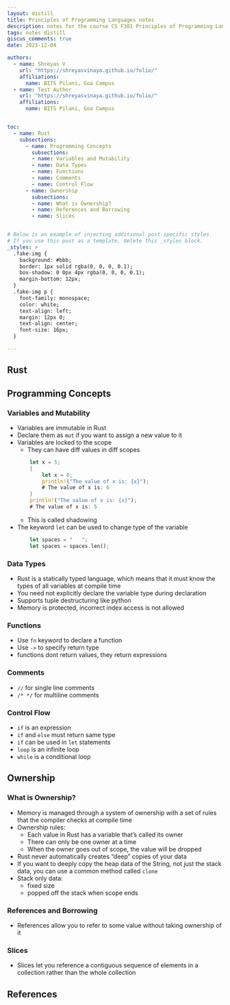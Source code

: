 ```yaml
---
layout: distill
title: Principles of Programming Languages notes
description: notes for the course CS F301 Principles of Programming Languages
tags: notes distill
giscus_comments: true
date: 2023-12-04 

authors:
  - name: Shreyas V
    url: "https://shreyasvinaya.github.io/folio/"
    affiliations:
      name: BITS Pilani, Goa Campus
  - name: Test Author
	url: "https://shreyasvinaya.github.io/folio/"
	affiliations:
	  name: BITS Pilani, Goa Campus


toc:
  - name: Rust
    subsections:
      - name: Programming Concepts
	  	subsections:
		- name: Variables and Mutability
		- name: Data Types
		- name: Functions
		- name: Comments
		- name: Control Flow
      - name: Ownership
	    subsections:
		- name: What is Ownership?
		- name: References and Borrowing
		- name: Slices


# Below is an example of injecting additional post-specific styles.
# If you use this post as a template, delete this _styles block.
_styles: >
  .fake-img {
    background: #bbb;
    border: 1px solid rgba(0, 0, 0, 0.1);
    box-shadow: 0 0px 4px rgba(0, 0, 0, 0.1);
    margin-bottom: 12px;
  }
  .fake-img p {
    font-family: monospace;
    color: white;
    text-align: left;
    margin: 12px 0;
    text-align: center;
    font-size: 16px;
  }

---
```


## Rust
## Programming Concepts
### Variables and Mutability
- Variables are immutable in Rust
- Declare them as `mut` if you want to assign a new value to it
- Variables are locked to the scope
	- They can have diff values in diff scopes
	```rust
		let x = 5;
		{
			let x = 6;
			println!("The value of x is: {x}");
			# The value of x is: 6
		}
		println!("The value of x is: {x}");
		# The value of x is: 5
	```
	- This is called shadowing
- The keyword `let` can be used to change type of the variable
	```rust
		let spaces = "   ";
		let spaces = spaces.len();
	```

### Data Types
- Rust is a statically typed language, which means that it must know the types of all variables at compile time
- You need not explicitly declare the variable type during declaration
- Supports tuple destructuring like python
- Memory is protected, incorrect index access is not allowed

### Functions
- Use `fn` keyword to declare a function
- Use `->` to specify return type
- functions dont return values, they return expressions

### Comments
- `//` for single line comments
- `/* */` for multiline comments

### Control Flow
- `if` is an expression
- `if` and `else` must return same type
- `if` can be used in `let` statements
- `loop` is an infinite loop
- `while` is a conditional loop

## Ownership
### What is Ownership?
- Memory is managed through a system of ownership with a set of rules that the compiler checks at compile time
- Ownership rules:
	- Each value in Rust has a variable that’s called its owner
	- There can only be one owner at a time
	- When the owner goes out of scope, the value will be dropped
- Rust never automatically creates “deep” copies of your data
- If you want to deeply copy the heap data of the String, not just the stack data, you can use a common method called `clone`
- Stack only data:
	- fixed size
	- popped off the stack when scope ends

### References and Borrowing
- References allow you to refer to some value without taking ownership of it

### Slices
- Slices let you reference a contiguous sequence of elements in a collection rather than the whole collection

## References